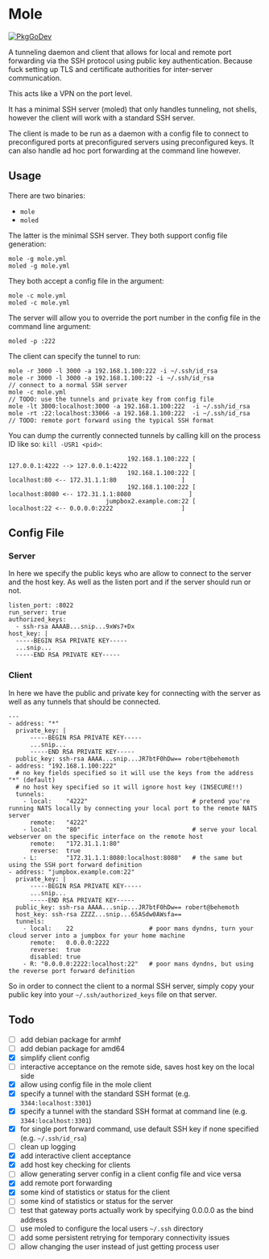 # Mole

[![PkgGoDev](https://pkg.go.dev/badge/github.com/penguinpowernz/mole)](https://pkg.go.dev/github.com/penguinpowernz/mole)

A tunneling daemon and client that allows for local and remote port 
forwarding via the SSH protocol using public key authentication. Because
fuck setting up TLS and certificate authorities for inter-server communication.

This acts like a VPN on the port level.

It has a minimal SSH server (moled) that only handles tunneling, not shells,
however the client will work with a standard SSH server.

The client is made to be run as a daemon with a config file to connect to
preconfigured ports at preconfigured servers using preconfigured keys.  It
can also handle ad hoc port forwarding at the command line however.

## Usage

There are two binaries:

* `mole`
* `moled`

The latter is the minimal SSH server.  They both support config file generation:

    mole -g mole.yml
    moled -g mole.yml

They both accept a config file in the argument:

    mole -c mole.yml
    moled -c mole.yml

The server will allow you to override the port number in the config file
in the command line argument:

    moled -p :222

The client can specify the tunnel to run:

    mole -r 3000 -l 3000 -a 192.168.1.100:222 -i ~/.ssh/id_rsa
    mole -r 3000 -l 3000 -a 192.168.1.100:22 -i ~/.ssh/id_rsa             // connect to a normal SSH server
    mole -c mole.yml                                                      // TODO: use the tunnels and private key from config file
    mole -lt 3000:localhost:3000 -a 192.168.1.100:222  -i ~/.ssh/id_rsa
    mole -rt :22:localhost:33066 -a 192.168.1.100:222  -i ~/.ssh/id_rsa   // TODO: remote port forward using the typical SSH format

You can dump the currently connected tunnels by calling kill on the process ID like so: `kill -USR1 <pid>`:

                                     192.168.1.100:222 [                 127.0.0.1:4222 --> 127.0.0.1:4222                 ]
                                     192.168.1.100:222 [                   localhost:80 <-- 172.31.1.1:80                  ]
                                     192.168.1.100:222 [                 localhost:8080 <-- 172.31.1.1:8080                ]
                               jumpbox2.example.com:22 [                   localhost:22 <-- 0.0.0.0:2222                   ]

## Config File

### Server

In here we specify the public keys who are allow to connect to the server and
the host key.  As well as the listen port and if the server should run or not.

    listen_port: :8022
    run_server: true
    authorized_keys:
      - ssh-rsa AAAAB...snip...9xWs7+Dx
    host_key: |
      -----BEGIN RSA PRIVATE KEY-----
      ...snip...
      -----END RSA PRIVATE KEY-----

### Client

In here we have the public and private key for connecting with the server as well
as any tunnels that should be connected.

    ---
    - address: "*"
      private_key: |
          -----BEGIN RSA PRIVATE KEY-----
          ...snip...
          -----END RSA PRIVATE KEY-----
      public_key: ssh-rsa AAAA...snip...JR7btF0hDw== robert@behemoth
    - address: "192.168.1.100:222"
      # no key fields specified so it will use the keys from the address "*" (default)
      # no host key specified so it will ignore host key (INSECURE!!)
      tunnels:
        - local:    "4222"                             # pretend you're running NATS locally by connecting your local port to the remote NATS server
          remote:   "4222"
        - local:    "80"                               # serve your local webserver on the specific interface on the remote host
          remote:   "172.31.1.1:80"
          reverse:  true
        - L:        "172.31.1.1:8080:localhost:8080"   # the same but using the SSH port forward definition
    - address: "jumpbox.example.com:22"
      private_key: |
          -----BEGIN RSA PRIVATE KEY-----
          ...snip...
          -----END RSA PRIVATE KEY-----
      public_key: ssh-rsa AAAA...snip...JR7btF0hDw== robert@behemoth
      host_key: ssh-rsa ZZZZ...snip...65ASdw0AWsfa==
      tunnels:
        - local:    22                     # poor mans dyndns, turn your cloud server into a jumpbox for your home machine
          remote:   0.0.0.0:2222
          reverse:  true
          disabled: true
        - R: "0.0.0.0:2222:localhost:22"   # poor mans dyndns, but using the reverse port forward definition

So in order to connect the client to a normal SSH server, simply copy your public key
into your `~/.ssh/authorized_keys` file on that server.

## Todo

- [ ] add debian package for armhf
- [ ] add debian package for amd64
- [x] simplify client config
- [ ] interactive acceptance on the remote side, saves host key on the local side
- [x] allow using config file in the mole client
- [x] specify a tunnel with the standard SSH format (e.g. `3344:localhost:3301`)
- [x] specify a tunnel with the standard SSH format at command line (e.g. `3344:localhost:3301`)
- [x] for single port forward command, use default SSH key if none specified (e.g. `~/.ssh/id_rsa`)
- [ ] clean up logging
- [x] add interactive client acceptance
- [x] add host key checking for clients
- [ ] allow generating server config in a client config file and vice versa
- [x] add remote port forwarding
- [x] some kind of statistics or status for the client
- [ ] some kind of statistics or status for the server
- [ ] test that gateway ports actually work by specifying 0.0.0.0 as the bind address
- [ ] use moled to configure the local users `~/.ssh` directory
- [ ] add some persistent retrying for temporary connectivity issues
- [ ] allow changing the user instead of just getting process user
